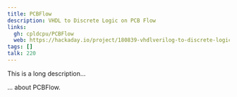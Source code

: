 ```yaml
---
title: PCBFlow
description: VHDL to Discrete Logic on PCB Flow
links:
  gh: cpldcpu/PCBFlow
  web: https://hackaday.io/project/180839-vhdlverilog-to-discrete-logic-flow
tags: []
talk: 220
---
```


This is a long description...
<!--more-->
... about PCBFlow.
